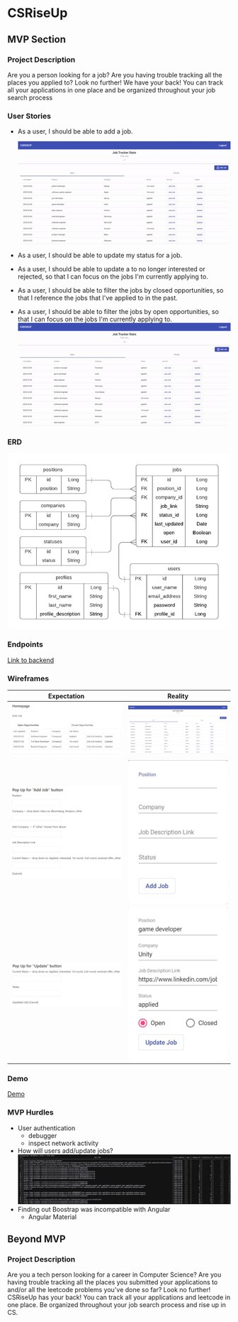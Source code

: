 # CSRiseUp

## MVP Section

### Project Description

Are you a person looking for a job? Are you having trouble tracking all the places you applied to? Look no further! We have your back! You can track all your applications in one place and be organized throughout your job search process

### User Stories

- As a user, I should be able to add a job.

  ![Alt Text](add-job.gif "Demo")

- As a user, I should be able to update my status for a job.
- As a user, I should be able to update a to no longer interested or rejected, so that I can focus on the jobs I'm currently applying to.
- As a user, I should be able to filter the jobs by closed opportunities, so that I reference the jobs that I've applied to in the past.
- As a user, I should be able to filter the jobs by open opportunities, so that I can focus on the jobs I'm currently applying to.
  ![Alt Text](update-job.gif "Demo")

### ERD

![](erd.png)

### Endpoints

[Link to backend](https://github.com/MichelleLucero/csriseup-api)

### Wireframes

|       Expectation        |             Reality              |
| :----------------------: | :------------------------------: |
|      ![](home.jpg)       |      ![](home-reality.jpg)       |
|  ![](add-job-form.jpg)   |  ![](add-job-form-reality.jpg)   |
| ![](update-job-form.jpg) | ![](update-job-form-reality.jpg) |

### Demo

[Demo](https://csriseup.herokuapp.com/)

### MVP Hurdles

- User authentication
  - debugger
  - inspect network activity
- How will users add/update jobs?
  ![](jobs-table.jpg)
- Finding out Boostrap was incompatible with Angular
  - Angular Material

## Beyond MVP

### Project Description

Are you a tech person looking for a career in Computer Science? Are you having trouble tracking all the places you submitted your applications to and/or all the leetcode problems you've done so far? Look no further! CSRiseUp has your back! You can track all your applications and leetcode in one place. Be organized throughout your job search process and rise up in CS.
